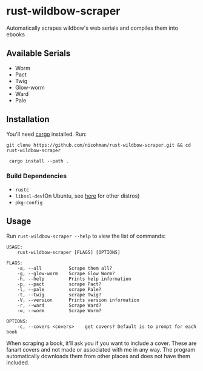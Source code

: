 # rust-wildbow-scraper

Automatically scrapes wildbow's web serials and compiles them into ebooks

## Available Serials

- Worm
- Pact
- Twig
- Glow-worm
- Ward
- Pale

## Installation

You'll need [cargo](https://github.com/rust-lang/cargo) installed. Run:

`git clone https://github.com/nicohman/rust-wildbow-scraper.git && cd rust-wildbow-scraper`

` cargo install --path .`

### Build Dependencies

- `rustc`
- `libssl-dev`(On Ubuntu, see [here](https://docs.rs/openssl/latest/openssl/) for other distros)
- `pkg-config`

## Usage

Run `rust-wildbow-scraper --help` to view the list of commands: 

```
USAGE:
    rust-wildbow-scraper [FLAGS] [OPTIONS]

FLAGS:
    -a, --all          Scrape them all?
    -g, --glow-worm    Scrape Glow Worm?
    -h, --help         Prints help information
    -p, --pact         scrape Pact?
    -l, --pale         scrape Pale?
    -t, --twig         scrape Twig?
    -V, --version      Prints version information
    -r, --ward         Scrape Ward?
    -w, --worm         Scrape Worm?

OPTIONS:
    -c, --covers <covers>    get covers? Default is to prompt for each book
```

When scraping a book, it'll ask you if you want to include a cover. These are fanart covers and not made or associated with me in any way. The program automatically downloads them from other places and does not have them included.
